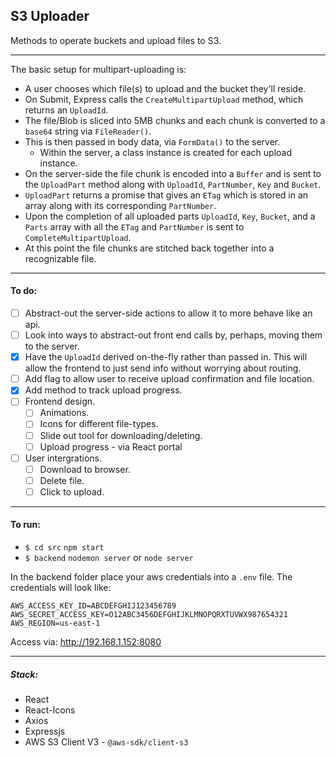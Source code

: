 ## S3 Uploader

Methods to operate buckets and upload files to S3.
<hr />
The basic setup for multipart-uploading is:

- A user chooses which file(s) to upload and the bucket they'll reside.
- On Submit, Express calls the `CreateMultipartUpload` method, which returns an `UploadId`.
- The file/Blob is sliced into 5MB chunks and each chunk is converted to a `base64` string via `FileReader()`.
- This is then passed in body data, via `FormData()` to the server.
  * Within the server, a class instance is created for each upload instance.
- On the server-side the file chunk is encoded into a `Buffer` and is sent to the `UploadPart` method along with `UploadId`, `PartNumber`, `Key` and `Bucket`.
- `UploadPart` returns a promise that gives an `ETag` which is stored in an array along with its corresponding `PartNumber`.
- Upon the completion of all uploaded parts `UploadId`, `Key`, `Bucket`, and a `Parts` array with all the `ETag` and `PartNumber` is sent to `CompleteMultipartUpload`.
- At this point the file chunks are stitched back together into a recognizable file.
<hr />

#### To do:
* [ ] Abstract-out the server-side actions to allow it to more behave like an api.
* [ ] Look into ways to abstract-out front end calls by, perhaps, moving them to the server.
* [x] Have the `UploadId` derived on-the-fly rather than passed in. This will allow the frontend to just send info without worrying about routing. 
* [ ] Add flag to allow user to receive upload confirmation and file location.
* [x] Add method to track upload progress.
* [ ] Frontend design.
  - [ ] Animations.
  - [ ] Icons for different file-types.
  - [ ] Slide out tool for downloading/deleting.
  - [ ] Upload progress - via React portal
* [ ] User intergrations.
  - [ ] Download to browser.
  - [ ] Delete file.
  - [ ] Click to upload.
<hr />

#### To run:
* `$ cd src` `npm start`
* `$ backend` `nodemon server` or `node server`

In the backend folder place your aws credentials into a `.env` file.
The credentials will look like:
```
AWS_ACCESS_KEY_ID=ABCDEFGHIJ123456789
AWS_SECRET_ACCESS_KEY=O12ABC3456DEFGHIJKLMNOPQRXTUVWX987654321 
AWS_REGION=us-east-1
``` 
Access via:
http://192.168.1.152:8080

<hr />

##### Stack:
* React
* React-Icons
* Axios
* Expressjs
* AWS S3 Client V3 - `@aws-sdk/client-s3`

